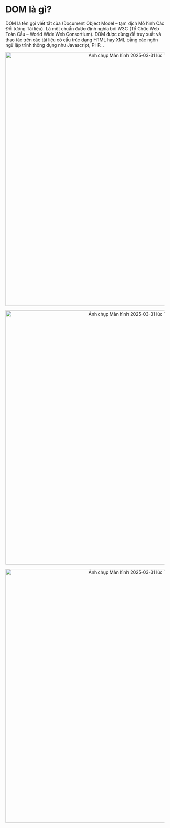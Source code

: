 # DOM là gì?

DOM là tên gọi viết tắt của (Document Object Model – tạm dịch Mô hình Các Đối tượng Tài liệu). Là một chuẩn được định nghĩa bởi W3C (Tổ Chức Web Toàn Cầu – World Wide Web Consortium). DOM được dùng để truy xuất và thao tác trên các tài liệu có cấu trúc dạng HTML hay XML bằng các ngôn ngữ lập trình thông dụng như Javascript, PHP…



<p align="center">
<img width="801" alt="Ảnh chụp Màn hình 2025-03-31 lúc 15 12 58" src="https://github.com/user-attachments/assets/5a9c9ea4-3e40-46f1-a15f-901678faff56" />
</p>


<p align="center">
<img width="801" alt="Ảnh chụp Màn hình 2025-03-31 lúc 15 12 58" src="https://github.com/user-attachments/assets/84352d49-1fe0-42f0-a358-6af3f7b15ab5" />
</p>

<p align="center">
<img width="801" alt="Ảnh chụp Màn hình 2025-03-31 lúc 15 12 58" src="" />
</p>
